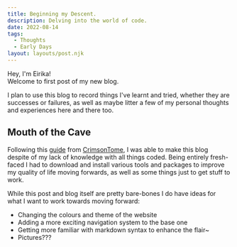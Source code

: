 ```yaml
---
title: Beginning my Descent.
description: Delving into the world of code.
date: 2022-08-14
tags:
  - Thoughts 
  - Early Days
layout: layouts/post.njk
---
```

Hey, I'm Eirika! <br>
Welcome to first post of my new blog. 

I plan to use this blog to record things I've learnt and tried, whether they are successes or failures, as well as maybe litter a few of my personal thoughts and experiences here and there too. 


## Mouth of the Cave

Following this [guide](https://blog.crimsontome.com/posts/making-your-own-blog/ "Making your own blog") from [CrimsonTome](https://github.com/CrimsonTome "CrimsonTome"), I was able to make this blog despite of my lack of knowledge with all things coded. Being entirely fresh-faced I had to download and install various tools and packages to improve my quality of life moving forwards, as well as some things just to get stuff to work. 

While this post and blog itself are pretty bare-bones I do have ideas for what I want to work towards moving forward:
- Changing the colours and theme of the website
- Adding a more exciting navigation system to the base one
- Getting more familiar with markdown syntax to enhance the flair~
- Pictures???


